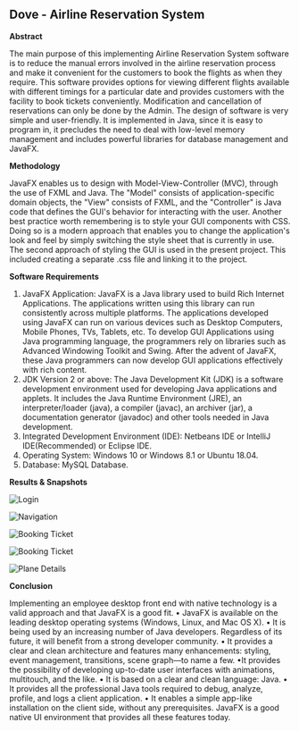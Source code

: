 ## Dove - Airline Reservation System

**Abstract**

The main purpose of this implementing Airline Reservation System software is to reduce the manual errors involved in the airline reservation process and make it convenient for the customers to book the flights as when they require. This software provides options for viewing different flights available with different timings for a particular date and provides customers with the facility to book tickets conveniently. Modification and cancellation of reservations can only be done by the Admin. The design of software is very simple and user-friendly. It is implemented in Java, since it is easy to program in, it precludes the need to deal with low-level memory management and includes powerful libraries for database management and JavaFX.

**Methodology**

JavaFX enables us to design with Model-View-Controller (MVC), through the use of FXML and Java. The "Model" consists of application-specific domain objects, the "View" consists of FXML, and the "Controller" is Java code that defines the GUI's behavior for interacting with the user. Another best practice worth remembering is to style your GUI components with CSS. Doing so is a modern approach that enables you to change the application's look and feel by simply switching the style sheet that is currently in use. The second approach of styling the GUI is used in the present project. This included creating a separate .css file and linking it to the project.

**Software Requirements**

1. JavaFX Application: JavaFX is a Java library used to build Rich Internet Applications. The applications written using this library can run consistently across multiple platforms. The applications developed using JavaFX can run on various devices such as Desktop Computers, Mobile Phones, TVs, Tablets, etc. To develop GUI Applications using Java programming language, the programmers rely on libraries such as Advanced Windowing Toolkit and Swing. After the advent of JavaFX, these Java programmers can now develop GUI applications effectively with rich content. 
2. JDK Version 2 or above: The Java Development Kit (JDK) is a software development environment used for developing Java applications and applets. It includes the Java Runtime Environment (JRE), an interpreter/loader (java), a compiler (javac), an archiver (jar), a documentation generator (javadoc) and other tools needed in Java development. 
3. Integrated Development Environment (IDE): Netbeans IDE or IntelliJ IDE(Recommended) or Eclipse IDE.
 4. Operating System: Windows 10 or Windows 8.1 or Ubuntu 18.04.
 5. Database: MySQL Database. 

**Results & Snapshots**

![Login](https://raw.githubusercontent.com/rajrohit98/Dove/master/ss/1.png?token=AJ5AQLJVJRAV5W5KXNZFZVS63N5MC)

![Navigation](https://raw.githubusercontent.com/rajrohit98/Dove/master/ss/2.PNG?token=AJ5AQLNNWUJEK52QQTQVGKC63N5PQ)

![Booking Ticket](https://raw.githubusercontent.com/rajrohit98/Dove/master/ss/3.png?token=AJ5AQLIM3IXA4ZETEGNKOTS63N4RC)

![Booking Ticket](https://raw.githubusercontent.com/rajrohit98/Dove/master/ss/4.PNG?token=AJ5AQLP7SJ3YMCQWSKIGVTC63N4S2)

![Plane Details](https://raw.githubusercontent.com/rajrohit98/Dove/master/ss/5.PNG?token=AJ5AQLLIHVFBYUNAWVPH7XK63N4US)

**Conclusion**

Implementing an employee desktop front end with native technology is a valid approach and that JavaFX is a good fit. • JavaFX is available on the leading desktop operating systems (Windows, Linux, and Mac OS X). • It is being used by an increasing number of Java developers. Regardless of its future, it will benefit from a strong developer community. • It provides a clear and clean architecture and features many enhancements: styling, event management, transitions, scene graph—to name a few. •It provides the possibility of developing up-to-date user interfaces with animations, multitouch, and the like. • It is based on a clear and clean language: Java. • It provides all the professional Java tools required to debug, analyze, profile, and logs a client application. • It enables a simple app-like installation on the client side, without any prerequisites. JavaFX is a good native UI environment that provides all these features today.
